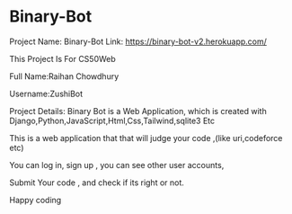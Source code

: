 # Binary-Bot
Project Name: Binary-Bot
Link: https://binary-bot-v2.herokuapp.com/

This Project Is For CS50Web

Full Name:Raihan Chowdhury

Username:ZushiBot

Project Details:
Binary Bot is a Web Application, which is created with Django,Python,JavaScript,Html,Css,Tailwind,sqlite3 Etc

This is a web application that that will judge your code ,(like uri,codeforce etc)

You can log in, sign up , you can see other user accounts,

Submit Your code , and check if its right or not.


Happy coding
